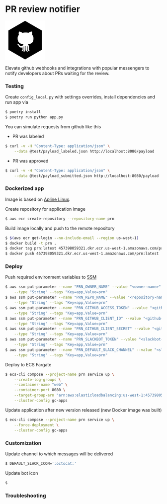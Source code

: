 # PR review notifier

![octobot](icon.png)

Elevate github webhooks and integrations with popular messengers to notify 
developers about PRs waiting for the review.

### Testing

Create `config_local.py` with settings overrides, install dependencies and run 
app via

```bash
$ poetry install
$ poetry run python app.py
```

You can simulate requests from github like this

* PR was labeled

```bash
$ curl -v -H "Content-Type: application/json" \
    --data @test/payload_labeled.json http://localhost:8080/payload
```

* PR was approved

```bash
$ curl -v -H "Content-Type: application/json" \
    --data @test/payload_submitted.json http://localhost:8080/payload
```

### Dockerized app

Image is based on [Apline Linux](https://alpinelinux.org/).

Create repository for application image

```bash
$ aws ecr create-repository --repository-name prn
```

Build image locally and push to the remote repository

```bash
$ $(aws ecr get-login --no-include-email --region us-west-1)
$ docker build -t prn .
$ docker tag prn:latest 457398059321.dkr.ecr.us-west-1.amazonaws.com/prn:latest
$ docker push 457398059321.dkr.ecr.us-west-1.amazonaws.com/prn:latest
```

### Deploy

Push required environment variables to [SSM](https://docs.aws.amazon.com/systems-manager/latest/userguide/what-is-systems-manager.html)

```bash
$ aws ssm put-parameter --name "PRN_OWNER_NAME" --value "<owner-name>" \
    --type "String" --tags "Key=app,Value=prn"
$ aws ssm put-parameter --name "PRN_REPO_NAME" --value "<repository-name>" \
    --type "String" --tags "Key=app,Value=prn"
$ aws ssm put-parameter --name "PRN_GITHUB_ACCESS_TOKEN" --value "<github-access-token>" \
    --type "String" --tags "Key=app,Value=prn"
$ aws ssm put-parameter --name "PRN_GITHUB_CLIENT_ID" --value "<github-client-id>" \
    --type "String" --tags "Key=app,Value=prn"
$ aws ssm put-parameter --name "PRN_GITHUB_CLIENT_SECRET" --value "<github-client-secret>" \
    --type "String" --tags "Key=app,Value=prn"
$ aws ssm put-parameter --name "PRN_SLACKBOT_TOKEN" --value "<slackbot-token>" \
    --type "String" --tags "Key=app,Value=prn"
$ aws ssm put-parameter --name "PRN_DEFAULT_SLACK_CHANNEL" --value "<slack-channel>" \
    --type "String" --tags "Key=app,Value=prn"
```

Deploy to ECS Fargate

```bash
$ ecs-cli compose --project-name prn service up \
    --create-log-groups \
    --container-name "web" \
    --container-port 8080 \
    --target-group-arn "arn:aws:elasticloadbalancing:us-west-1:457398059321:targetgroup/storybook-gc-apps-tg/b32fb8a849a4051c" \
    --cluster-config gc-apps
```

Update application after new version released (new Docker image was built)

```bash
$ ecs-cli compose --project-name prn service up \
    --force-deployment \
    --cluster-config gc-apps
```

### Customization

Update channel to which messages will be delivered

```bash
$ DEFAULT_SLACK_ICON=':octocat:'
```

Update bot icon

```bash
$ 
```

### Troubleshooting


